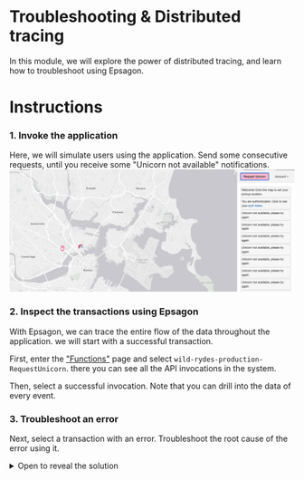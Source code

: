 # Troubleshooting & Distributed tracing
In this module, we will explore the power of distributed tracing, and learn how
to troubleshoot using Epsagon.

# Instructions
### 1. Invoke the application
Here, we will simulate users using the application. Send some consecutive
requests, until you receive some "Unicorn not available" notifications. 
![Unicorn not available](./images/07-unicorn-not-available.png)


### 2. Inspect the transactions using Epsagon
With Epsagon, we can trace the entire flow of the data throughout the
application. we will start with a successful transaction.

First, enter the ["Functions"](https://dashboard.epsagon.com/functions) page and
select `wild-rydes-production-RequestUnicorn`. there you can see all the API
invocations in the system.
<!-- FIXME: add photo --> 
Then, select a successful invocation. Note that you can drill into the data of
every event.
<!-- FIXME: add photo --> 

### 3. Troubleshoot an error
Next, select a transaction with an error. Troubleshoot the root cause of the
error using it.
<details>
<summary> Open to reveal the solution</summary>
<br>
When a user requests a unicorn and the selected one is not available, a message
is still being dispatched to the `UnicornDispached` SNS! This causes a faulty
message to pass downstream and 
</details>

